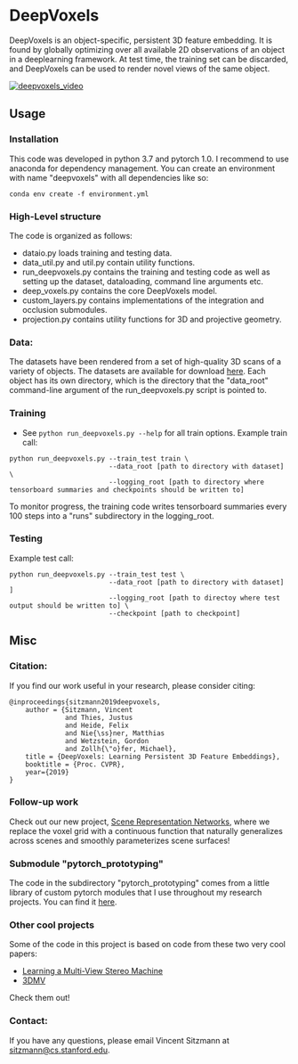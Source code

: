 # DeepVoxels

DeepVoxels is an object-specific, persistent 3D feature embedding. It is found by globally optimizing over all available 
2D observations of an object in a deeplearning framework. At test time, the training set can be discarded, and DeepVoxels 
can be used to render novel views of the same object. 

[![deepvoxels_video](https://img.youtube.com/vi/HM_WsZhoGXw/0.jpg)](https://www.youtube.com/watch?v=-Vto65Yxt8s)

## Usage
### Installation
This code was developed in python 3.7 and pytorch 1.0. I recommend to use anaconda for dependency management. 
You can create an environment with name "deepvoxels" with all dependencies like so:
```
conda env create -f environment.yml
```

### High-Level structure
The code is organized as follows:
* dataio.py loads training and testing data.
* data_util.py and util.py contain utility functions.
* run_deepvoxels.py contains the training and testing code as well as setting up the dataset, dataloading, command line arguments etc.
* deep_voxels.py contains the core DeepVoxels model.
* custom_layers.py contains implementations of the integration and occlusion submodules.
* projection.py contains utility functions for 3D and projective geometry.

### Data:
The datasets have been rendered from a set of high-quality 3D scans of a variety of objects.
The datasets are available for download [here](https://drive.google.com/open?id=1ScsRlnzy9Bd_n-xw83SP-0t548v63mPH).
Each object has its own directory, which is the directory that the "data_root" command-line argument of the run_deepvoxels.py script is pointed to.

### Training
* See `python run_deepvoxels.py --help` for all train options. 
Example train call:
```
python run_deepvoxels.py --train_test train \
                         --data_root [path to directory with dataset] \
                         --logging_root [path to directory where tensorboard summaries and checkpoints should be written to] 
```
To monitor progress, the training code writes tensorboard summaries every 100 steps into a "runs" subdirectory in the logging_root.

### Testing
Example test call:
```
python run_deepvoxels.py --train_test test \
                         --data_root [path to directory with dataset] ]
                         --logging_root [path to directoy where test output should be written to] \
                         --checkpoint [path to checkpoint]
```

## Misc
### Citation:  
If you find our work useful in your research, please consider citing:
```
@inproceedings{sitzmann2019deepvoxels,
	author = {Sitzmann, Vincent 
	          and Thies, Justus 
	          and Heide, Felix 
	          and Nie{\ss}ner, Matthias 
	          and Wetzstein, Gordon 
	          and Zollh{\"o}fer, Michael},
	title = {DeepVoxels: Learning Persistent 3D Feature Embeddings},
	booktitle = {Proc. CVPR},
	year={2019}
}
```

### Follow-up work
Check out our new project, [Scene Representation Networks](https://vsitzmann.github.io/srns/), where we 
replace the voxel grid with a continuous function that naturally generalizes across scenes and smoothly parameterizes scene surfaces!

### Submodule "pytorch_prototyping"
The code in the subdirectory "pytorch_prototyping" comes from a little library of custom pytorch modules that I use throughout my 
research projects. You can find it [here](https://github.com/vsitzmann/pytorch_prototyping).

### Other cool projects
Some of the code in this project is based on code from these two very cool papers:
* [Learning a Multi-View Stereo Machine](https://github.com/akar43/lsm)
* [3DMV](https://github.com/angeladai/3DMV)

Check them out!

### Contact:
If you have any questions, please email Vincent Sitzmann at sitzmann@cs.stanford.edu.
